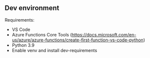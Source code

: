 ## Dev environment

Requirements:
* VS Code
* Azure Functions Core Tools (https://docs.microsoft.com/en-us/azure/azure-functions/create-first-function-vs-code-python)
* Python 3.9
* Enable venv and install dev-requirements